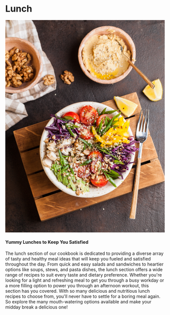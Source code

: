 # Lunch
![lunch](./img/lunch.jpeg)

#### Yummy Lunches to Keep You Satisfied
The lunch section of our cookbook is dedicated to providing a diverse array of tasty and healthy meal ideas that will keep you fueled and satisfied throughout the day. From quick and easy salads and sandwiches to heartier options like soups, stews, and pasta dishes, the lunch section offers a wide range of recipes to suit every taste and dietary preference. Whether you're looking for a light and refreshing meal to get you through a busy workday or a more filling option to power you through an afternoon workout, this section has you covered. With so many delicious and nutritious lunch recipes to choose from, you'll never have to settle for a boring meal again. So explore the many mouth-watering options available and make your midday break a delicious one!